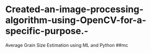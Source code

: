 # Created-an-image-processing-algorithm-using-OpenCV-for-a-specific-purpose.-
Average Grain Size Estimation using ML and Python
##mc
